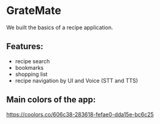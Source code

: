 # GrateMate

We built the basics of a recipe application.

## Features:
- recipe search
- bookmarks
- shopping list
- recipe navigation by UI and Voice (STT and TTS)

## Main colors of the app:

https://coolors.co/606c38-283618-fefae0-dda15e-bc6c25
